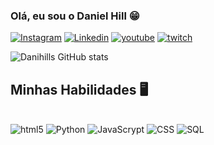 ### Olá, eu sou o Daniel Hill 😁

[![Instagram](https://img.shields.io/badge/Instagram-E4405F?style=for-the-badge&logo=instagram&logoColor=white)](https://www.instagram.com/daniel_hill08/)
[![Linkedin](https://img.shields.io/badge/LinkedIn-0077B5?style=for-the-badge&logo=linkedin&logoColor=white)](https://www.linkedin.com/in/daniel-hill-7548a52a1)
[![youtube](https://img.shields.io/badge/YouTube-FF0000?style=for-the-badge&logo=youtube&logoColor=white)](https://www.youtube.com/channel/UCYtQxtqH1u7RruM2qNkZkWg)
[![twitch](https://img.shields.io/badge/Twitch-9146FF?style=for-the-badge&logo=twitch&logoColor=white)](https://www.twitch.tv/danihills1)


![Danihills GitHub stats](https://github-readme-stats.vercel.app/api?username=danihills1&show_icons=true&theme=tokyonight)


## Minhas Habilidades 🖥️

<div style="display : inline_block"><br/>
    <img algin="center" alt="html5" src="https://img.shields.io/badge/HTML-239120?style=for-the-badge&logo=html5&logoColor=white">
    <img algin="center" alt="Python" src="https://img.shields.io/badge/Python-3776AB?style=for-the-badge&logo=python&logoColor=white">
    <img algin="center" alt="JavaScrypt" src="https://img.shields.io/badge/JavaScript-F7DF1E?style=for-the-badge&logo=javascript&logoColor=black">
    <img algin="center" alt="CSS" src="https://img.shields.io/badge/CSS-239120?&style=for-the-badge&logo=css3&logoColor=white">
    <img algin="center" alt="SQL" src="https://img.shields.io/badge/SQLite-07405E?style=for-the-badge&logo=sqlite&logoColor=white">
</div>




